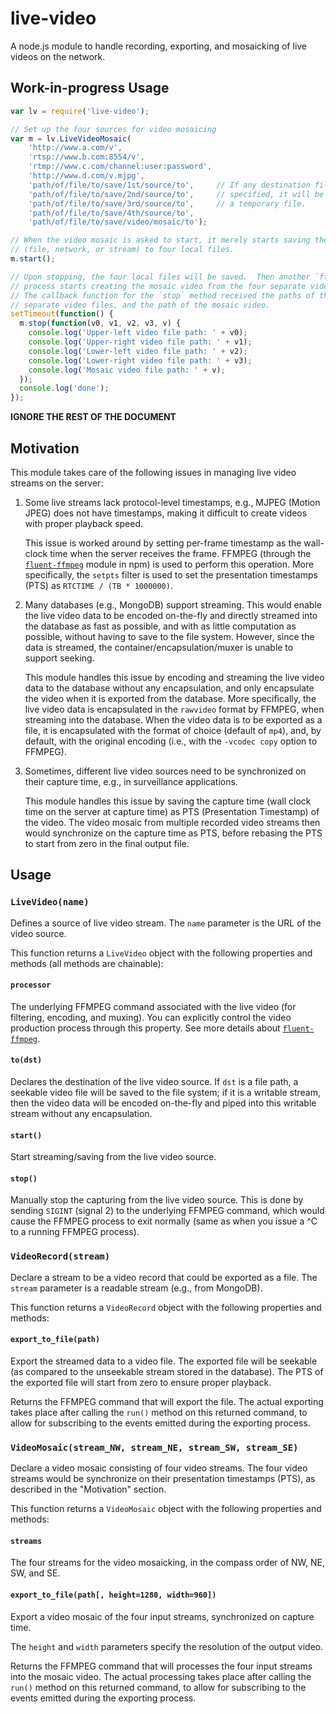 # live-video
A node.js module to handle recording, exporting, and mosaicking of live videos
on the network.

## Work-in-progress Usage

```javascript
var lv = require('live-video');

// Set up the four sources for video mosaicing
var m = lv.LiveVideoMosaic(
    'http://www.a.com/v',
    'rtsp://www.b.com:8554/v',
    'rtmp://www.c.com/channel:user:password',
    'http://www.d.com/v.mjpg',
    'path/of/file/to/save/1st/source/to',     // If any destination file is not
    'path/of/file/to/save/2nd/source/to',     // specified, it will be saved to
    'path/of/file/to/save/3rd/source/to',     // a temporary file.
    'path/of/file/to/save/4th/source/to',
    'path/of/file/to/save/video/mosaic/to');

// When the video mosaic is asked to start, it merely starts saving the sources
// (file, network, or stream) to four local files.
m.start();

// Upon stopping, the four local files will be saved.  Then another `ffmpeg`
// process starts creating the mosaic video from the four separate videos.
// The callback function for the `stop` method received the paths of the four
// separate video files, and the path of the mosaic video.
setTimeout(function() {
  m.stop(function(v0, v1, v2, v3, v) {
    console.log('Upper-left video file path: ' + v0);
    console.log('Upper-right video file path: ' + v1);
    console.log('Lower-left video file path: ' + v2);
    console.log('Lower-right video file path: ' + v3);
    console.log('Mosaic video file path: ' + v);
  });
  console.log('done');
});
```

**IGNORE THE REST OF THE DOCUMENT**

## Motivation

This module takes care of the following issues in managing live video streams
on the server:

1. Some live streams lack protocol-level timestamps, e.g., MJPEG (Motion JPEG)
   does not have timestamps, making it difficult to create videos with proper
   playback speed.

   This issue is worked around by setting per-frame timestamp as the wall-clock
   time when the server receives the frame.  FFMPEG (through the
   [`fluent-ffmpeg`](https://github.com/fluent-ffmpeg/node-fluent-ffmpeg)
   module in npm) is used to perform this operation.  More specifically, the
   `setpts` filter is used to set the presentation timestamps (PTS) as
   `RTCTIME / (TB * 1000000)`.

2. Many databases (e.g., MongoDB) support streaming.  This would enable the
   live video data to be encoded on-the-fly and directly streamed into the
   database as fast as possible, and with as little computation as possible,
   without having to save to the file system.  However, since the data is
   streamed, the container/encapsulation/muxer is unable to support seeking.

   This module handles this issue by encoding and streaming the live video data
   to the database without any encapsulation, and only encapsulate the video
   when it is exported from the database.  More specifically, the live video
   data is encapsulated in the `rawvideo` format by FFMPEG, when streaming into
   the database.  When the video data is to be exported as a file, it is
   encapsulated with the format of choice (default of `mp4`), and, by default,
   with the original encoding (i.e., with the `-vcodec copy` option to FFMPEG).

3. Sometimes, different live video sources need to be synchronized on their
   capture time, e.g., in surveillance applications.

   This module handles this issue by saving the capture time (wall clock time
   on the server at capture time) as PTS (Presentation Timestamp) of the video.
   The video mosaic from multiple recorded video streams then would synchronize
   on the capture time as PTS, before rebasing the PTS to start from zero in
   the final output file.

## Usage

### `LiveVideo(name)`

Defines a source of live video stream.  The `name` parameter is the URL of the
video source.

This function returns a `LiveVideo` object with the following properties and
methods (all methods are chainable):

#### `processor`

The underlying FFMPEG command associated with the live video (for filtering,
encoding, and muxing).  You can explicitly control the video production process
through this property.  See more details about
[`fluent-ffmpeg`](https://github.com/fluent-ffmpeg/node-fluent-ffmpeg).

#### `to(dst)`

Declares the destination of the live video source.  If `dst` is a file path, a
seekable video file will be saved to the file system; if it is a writable
stream, then the video data will be encoded on-the-fly and piped into this
writable stream without any encapsulation.

#### `start()`

Start streaming/saving from the live video source.

#### `stop()`

Manually stop the capturing from the live video source.  This is done by
sending `SIGINT` (signal 2) to the underlying FFMPEG command, which would cause
the FFMPEG process to exit normally (same as when you issue a ^C to a running
FFMPEG process).

### `VideoRecord(stream)`

Declare a stream to be a video record that could be exported as a file.  The
`stream` parameter is a readable stream (e.g., from MongoDB).

This function returns a `VideoRecord` object with the following properties and
methods:

#### `export_to_file(path)`

Export the streamed data to a video file.  The exported file will be seekable
(as compared to the unseekable stream stored in the database).  The PTS of the
exported file will start from zero to ensure proper playback.

Returns the FFMPEG command that will export the file.  The actual exporting
takes place after calling the `run()` method on this returned command, to allow
for subscribing to the events emitted during the exporting process.

### `VideoMosaic(stream_NW, stream_NE, stream_SW, stream_SE)`

Declare a video mosaic consisting of four video streams.  The four video
streams would be synchronize on their presentation timestamps (PTS), as
described in the "Motivation" section.

This function returns a `VideoMosaic` object with the following properties and
methods:

#### `streams`

The four streams for the video mosaicking, in the compass order of NW, NE, SW,
and SE.

#### `export_to_file(path[, height=1280, width=960])`

Export a video mosaic of the four input streams, synchronized on capture time.

The `height` and `width` parameters specify the resolution of the output video.

Returns the FFMPEG command that will processes the four input streams into the
mosaic video.  The actual processing takes place after calling the `run()`
method on this returned command, to allow for subscribing to the events emitted
during the exporting process.
